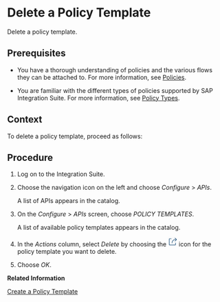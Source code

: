 <!-- loiof8b3c9b925574c79966722d0ab7bae43 -->

# Delete a Policy Template

Delete a policy template.



## Prerequisites

-   You have a thorough understanding of policies and the various flows they can be attached to. For more information, see [Policies](policies-7e4f3e5.md).

-   You are familiar with the different types of policies supported by SAP Integration Suite. For more information, see [Policy Types](policy-types-c918e28.md).




## Context

To delete a policy template, proceed as follows:



<a name="loiof8b3c9b925574c79966722d0ab7bae43__steps_pgg_x4h_5y"/>

## Procedure

1.  Log on to the Integration Suite.

2.  Choose the navigation icon on the left and choose *Configure* \> *APIs*.

    A list of APIs appears in the catalog.

3.  On the *Configure* \> *APIs* screen, choose *POLICY TEMPLATES*.

    A list of available policy templates appears in the catalog.

4.  In the *Actions* column, select *Delete* by choosing the ![](images/actions_policy_7f00c65.png) icon for the policy template you want to delete.

5.  Choose *OK*.


**Related Information**  


[Create a Policy Template](create-a-policy-template-c5d1872.md "Create a policy template add it to an API proxy.")

